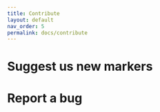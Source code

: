 ```yaml
---
title: Contribute
layout: default
nav_order: 5
permalink: docs/contribute
---
```


# Suggest us new markers


# Report a bug
